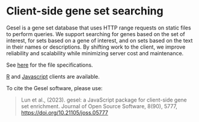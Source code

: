 # Client-side gene set searching 

Gesel is a gene set database that uses HTTP range requests on static files to perform queries.
We support searching for genes based on the set of interest, for sets based on a gene of interest, and on sets based on the text in their names or descriptions.
By shifting work to the client, we improve reliability and scalability while minimizing server cost and maintenance.

See [here](https://github.com/gesel-inc/gesel-spec) for the file specifications.

[R](https://github.com/gesel-inc/gesel-R) and [Javascript](https://github.com/gesel-inc/gesel.js) clients are available.

To cite the Gesel software, please use:

> Lun et al., (2023). gesel: a JavaScript package for client-side gene set enrichment. Journal of Open Source Software, 8(90), 5777, https://doi.org/10.21105/joss.05777
